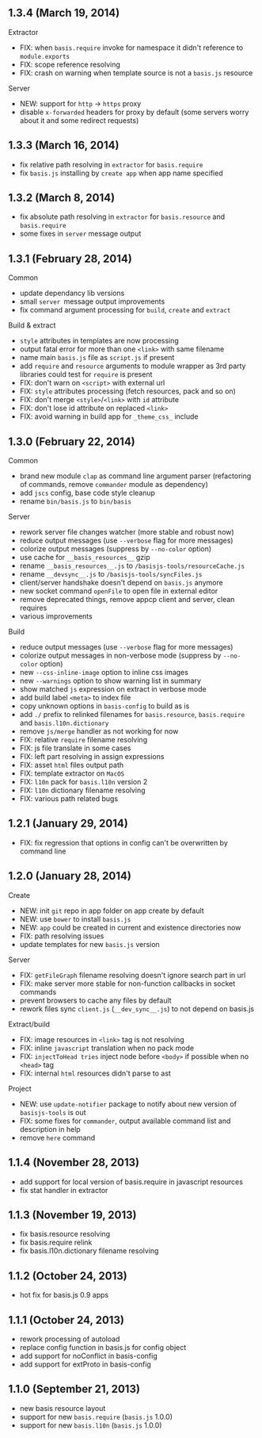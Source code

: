 ## 1.3.4 (March 19, 2014)

Extractor

  - FIX: when `basis.require` invoke for namespace it didn't reference to `module.exports`
  - FIX: scope reference resolving
  - FIX: crash on warning when template source is not a `basis.js` resource  

Server

  - NEW: support for `http` -> `https` proxy
  - disable `x-forwarded` headers for proxy by default (some servers worry about it and some redirect requests)

## 1.3.3 (March 16, 2014)

- fix relative path resolving in `extractor` for `basis.require`
- fix `basis.js` installing by `create app` when app name specified

## 1.3.2 (March 8, 2014)

- fix absolute path resolving in `extractor` for `basis.resource` and `basis.require`
- some fixes in `server` message output

## 1.3.1 (February 28, 2014)

Common

  - update dependancy lib versions
  - small `server `message output improvements 
  - fix command argument processing for `build`, `create` and `extract`

Build & extract

  - `style` attributes in templates are now processing
  - output fatal error for more than one `<link>` with same filename
  - name main `basis.js` file as `script.js` if present
  - add `require` and `resource` arguments to module wrapper as 3rd party libraries could test for `require` is present
  - FIX: don't warn on `<script>` with external url
  - FIX: `style` attributes processing (fetch resources, pack and so on)
  - FIX: don't merge `<style>`/`<link>` with `id` attribute
  - FIX: don't lose id attribute on replaced `<link>`
  - FIX: avoid warning in build app for `_theme_css_` include

## 1.3.0 (February 22, 2014)

Common

  - brand new module `clap` as command line argument parser (refactoring of commands, remove `commander` module as dependency)
  - add `jscs` config, base code style cleanup
  - rename `bin/basis.js` to `bin/basis`

Server

  - rework server file changes watcher (more stable and robust now)
  - reduce output messages (use `--verbose` flag for more messages)
  - colorize output messages (suppress by `--no-color` option)
  - use cache for `__basis_resources__` gzip
  - rename `__basis_resources__.js` to `/basisjs-tools/resourceCache.js`
  - rename `__devsync__.js` to `/basisjs-tools/syncFiles.js`
  - client/server handshake doesn't depend on `basis.js` anymore
  - new socket command `openFile` to open file in external editor
  - remove deprecated things, remove appcp client and server, clean requires
  - various improvements

Build

  - reduce output messages (use `--verbose` flag for more messages)
  - colorize output messages in non-verbose mode (suppress by `--no-color` option)
  - new `--css-inline-image` option to inline css images
  - new `--warnings` option to show warning list in summary
  - show matched `js` expression on extract in verbose mode
  - add build label `<meta>` to index file
  - copy unknown options in `basis-config` to build as is
  - add `./` prefix to relinked filenames for `basis.resource`, `basis.require` and `basis.l10n.dictionary`
  - remove `js/merge` handler as not working for now
  - FIX: relative `require` filename resolving
  - FIX: js file translate in some cases
  - FIX: left part resolving in assign expressions
  - FIX: asset `html` files output path
  - FIX: template extractor on `MacOS`
  - FIX: `l10n` pack for `basis.l10n` version 2
  - FIX: `l10n` dictionary filename resolving
  - FIX: various path related bugs

## 1.2.1 (January 29, 2014)

- FIX: fix regression that options in config can't be overwritten by command line

## 1.2.0 (January 28, 2014)

Create

  - NEW: init `git` repo in app folder on app create by default
  - NEW: use `bower` to install `basis.js`
  - NEW: `app` could be created in current and existence directories now
  - FIX: path resolving issues
  - update templates for new `basis.js` version

Server

  - FIX: `getFileGraph` filename resolving doesn't ignore search part in url
  - FIX: make server more stable for non-function callbacks in socket commands
  - prevent browsers to cache any files by default 
  - rework files sync `client.js` (`__dev_sync__.js`) to not depend on basis.js

Extract/build

  - FIX: image resources in `<link>` tag is not resolving
  - FIX: inline `javascript` translation when no pack mode
  - FIX: `injectToHead tries` inject node before `<body>` if possible when no `<head>` tag
  - FIX: internal `html` resources didn't parse to ast

Project

  - NEW: use `update-notifier` package to notify about new version of `basisjs-tools` is out
  - FIX: some fixes for `commander`, output available command list and description in help
  - remove `here` command

## 1.1.4 (November 28, 2013)

* add support for local version of basis.require in javascript resources
* fix stat handler in extractor

## 1.1.3 (November 19, 2013)

* fix basis.resource resolving
* fix basis.require relink
* fix basis.l10n.dictionary filename resolving

## 1.1.2 (October 24, 2013)

* hot fix for basis.js 0.9 apps

## 1.1.1 (October 24, 2013)

* rework processing of autoload
* replace config function in basis.js for config object
* add support for noConflict in basis-config
* add support for extProto in basis-config

## 1.1.0 (September 21, 2013)

* new basis resource layout
* support for new `basis.require` (`basis.js` 1.0.0)
* support for new `basis.l10n` (`basis.js` 1.0.0)
